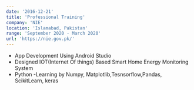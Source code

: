 ```yaml
---
date: '2016-12-21'
title: 'Professional Training'
company: 'NIE'
location: 'Islamabad, Pakistan'
range: 'September 2020 - March 2020'
url: 'https://nie.gov.pk/'
---
```


- App Development Using Android Studio
- Designed IOT(Internet Of things) Based Smart Home Energy Monitoring System
- Python -Learning by Numpy, Matplotlib,Tesnsorflow,Pandas, ScikitLearn, keras
